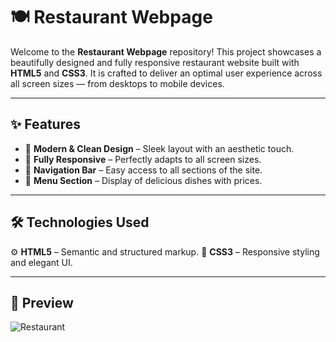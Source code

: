 # 🍽️ Restaurant Webpage

Welcome to the **Restaurant Webpage** repository! This project showcases a beautifully designed and fully responsive restaurant website built with **HTML5** and **CSS3**. It is crafted to deliver an optimal user experience across all screen sizes — from desktops to mobile devices.

---

## ✨ Features

- 🎨 **Modern & Clean Design** – Sleek layout with an aesthetic touch.
- 📱 **Fully Responsive** – Perfectly adapts to all screen sizes.
- 🔗 **Navigation Bar** – Easy access to all sections of the site.
- 🧾 **Menu Section** – Display of delicious dishes with prices.

---

## 🛠️ Technologies Used

⚙️ **HTML5** – Semantic and structured markup.
🎨 **CSS3** – Responsive styling and elegant UI.

---

## 📸 Preview
![Restaurant](https://github.com/user-attachments/assets/ee054e84-49c7-433d-abab-c70f25f994b1)


